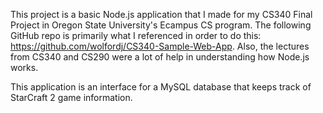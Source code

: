 This project is a basic Node.js application that I made for my CS340 Final Project in Oregon State University's Ecampus CS program.
The following GitHub repo is primarily what I referenced in order to do this: https://github.com/wolfordj/CS340-Sample-Web-App.
Also, the lectures from CS340 and CS290 were a lot of help in understanding how Node.js works.

This application is an interface for a MySQL database that keeps track of StarCraft 2 game information.

